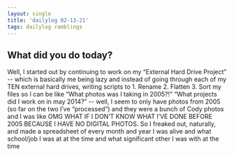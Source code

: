 ```yaml
---
layout: single
title: 'dailylog 02-13-21'
tags: dailylog ramblings
---
```


## What did you do today?

Well, I started out by continuing to work on my “External Hard Drive Project” -- which is basically me being lazy and instead of going through each of my TEN external hard drives, writing scripts to 1. Rename 2. Flatten 3. Sort my files so I can be like “What photos was I taking in 2005?!” “What projects did I work on in may 2014?” -- well, I seem to only have photos from 2005 (so far on the two I’ve “processed”) and they were a bunch of Cody photos and I was like OMG WHAT IF I DON’T KNOW WHAT I’VE DONE BEFORE 2005 BECAUSE I HAVE NO DIGITAL PHOTOS. So I freaked out, naturally, and made a spreadsheet of every month and year I was alive and what school/job I was at at the time and what significant other I was with at the time
